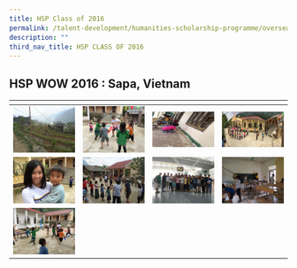 ```yaml
---
title: HSP Class of 2016
permalink: /talent-development/humanities-scholarship-programme/overseasexposure-education-gallery/2016/
description: ""
third_nav_title: HSP CLASS OF 2016
---
```

HSP WOW 2016 : Sapa, Vietnam
----------------------------

<table>
<thead>
  <tr>
    <th style="width:200px"></th>
    <th style="width:200px"></th>
    <th style="width:200px"></th>
		<th style="width:200px"></th>
  </tr>
</thead>
<tbody>
  <tr>
    <td style ="text-align:center"><a href="/images/OEP%20Gallery/2016/Sapa/Rural-Scene.jpg"> <img src="/images/OEP%20Gallery/2016/Sapa/Rural-Scene.jpg" style="width:200px"></a></td>
    <td style ="text-align:center"><a href="/images/OEP%20Gallery/2016/Sapa/Play-time.jpg"> <img src="/images/OEP%20Gallery/2016/Sapa/Play-time.jpg" style="width:200px"></a></td>
    <td style ="text-align:center"><a href="/images/OEP%20Gallery/2016/Sapa/Painting-in-action.jpg"> <img src="/images/OEP%20Gallery/2016/Sapa/Painting-in-action.jpg" style="width:200px; height:64px"></a></td>
    <td style ="text-align:center"><a href="/images/OEP%20Gallery/2016/Sapa/Morning-activities.jpg"> <img src="/images/OEP%20Gallery/2016/Sapa/Morning-activities.jpg" style="width:200px; height:64px"></a></td>
  </tr>
  <tr>
    <td style ="text-align:center"><a href="/images/OEP%20Gallery/2016/Sapa/Love-in-action.jpg"> <img src="/images/OEP%20Gallery/2016/Sapa/Love-in-action.jpg" style="width:200px"></a></td>
    <td style ="text-align:center"><a href="/images/OEP%20Gallery/2016/Sapa/Games-Time.jpg"> <img src="/images/OEP%20Gallery/2016/Sapa/Games-Time.jpg" style="width:200px"></a></td>
    <td style ="text-align:center"><a href="/images/OEP%20Gallery/2016/Sapa/Departure-Gates.jpg"> <img src="/images/OEP%20Gallery/2016/Sapa/Departure-Gates.jpg" style="width:200px"></a></td>
    <td style ="text-align:center"><a href="/images/OEP%20Gallery/2016/Sapa/Cleaning-the-class.jpg"> <img src="/images/OEP%20Gallery/2016/Sapa/Cleaning-the-class.jpg" style="width:200px"></a></td>
  </tr>
  <tr>
    <td style ="text-align:center"><a href="/images/OEP%20Gallery/2016/Sapa/Children-at-Play.jpg"> <img src="/images/OEP%20Gallery/2016/Sapa/Children-at-Play.jpg" style="width:200px"></a></td>
    <td style ="text-align:center"></td>
    <td style ="text-align:center"></td>
    <td style ="text-align:center"></td>
  </tr>
</tbody>
</table>